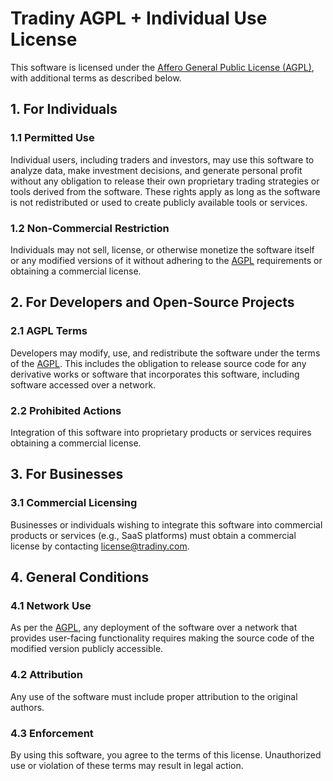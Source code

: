 # Tradiny AGPL + Individual Use License

This software is licensed under the [Affero General Public License (AGPL)](https://www.gnu.org/licenses/agpl-3.0.en.html), with additional terms as described below.

## 1. For Individuals

### 1.1 Permitted Use

Individual users, including traders and investors, may use this software to analyze data, make investment decisions, and generate personal profit without any obligation to release their own proprietary trading strategies or tools derived from the software. These rights apply as long as the software is not redistributed or used to create publicly available tools or services.

### 1.2 Non-Commercial Restriction

Individuals may not sell, license, or otherwise monetize the software itself or any modified versions of it without adhering to the [AGPL](https://www.gnu.org/licenses/agpl-3.0.en.html) requirements or obtaining a commercial license.

## 2. For Developers and Open-Source Projects

### 2.1 AGPL Terms

Developers may modify, use, and redistribute the software under the terms of the [AGPL](https://www.gnu.org/licenses/agpl-3.0.en.html). This includes the obligation to release source code for any derivative works or software that incorporates this software, including software accessed over a network.

### 2.2 Prohibited Actions

Integration of this software into proprietary products or services requires obtaining a commercial license.

## 3. For Businesses

### 3.1 Commercial Licensing

Businesses or individuals wishing to integrate this software into commercial products or services (e.g., SaaS platforms) must obtain a commercial license by contacting [license@tradiny.com](mailto:license@tradiny.com).

## 4. General Conditions

### 4.1 Network Use

As per the [AGPL](https://www.gnu.org/licenses/agpl-3.0.en.html), any deployment of the software over a network that provides user-facing functionality requires making the source code of the modified version publicly accessible.

### 4.2 Attribution

Any use of the software must include proper attribution to the original authors.

### 4.3 Enforcement

By using this software, you agree to the terms of this license. Unauthorized use or violation of these terms may result in legal action.
